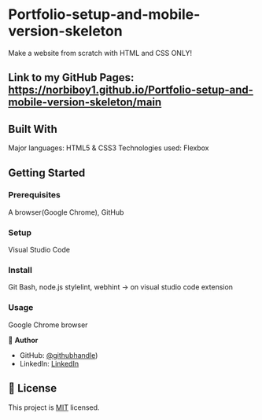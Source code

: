 # Portfolio-setup-and-mobile-version-skeleton
Make a website from scratch with HTML and CSS ONLY!

## Link to my GitHub Pages: https://norbiboy1.github.io/Portfolio-setup-and-mobile-version-skeleton/main

## Built With
Major languages: HTML5 & CSS3
Technologies used: Flexbox

## Getting Started
### Prerequisites
A browser(Google Chrome), GitHub
### Setup
Visual Studio Code
### Install
Git Bash, node.js 
stylelint, webhint -> on visual studio code extension
### Usage
Google Chrome browser

👤 **Author**

- GitHub: [@githubhandle](https://github.com/norbiboy1))
- LinkedIn: [LinkedIn](https://www.linkedin.com/in/siko-norbert/)

## 📝 License

This project is [MIT](./MIT.md) licensed.
